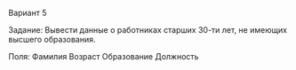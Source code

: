 Вариант 5

Задание:
Вывести данные о работниках старших 30-ти лет, не
имеющих высшего образования.

Поля:
Фамилия
Возраст
Образование
Должность